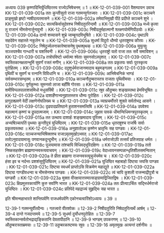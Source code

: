 अध्यायः 039
कृष्णादिभिर्युधिष्ठिरस्य राज्येऽभिषेचनम् ॥ 1 ॥
KK-12-01-039-001	वैशम्पायन उवाच 
KK-12-01-039-001a	ततः कुन्तीसुतो राजा गतमन्युर्गतज्वरः ।
KK-12-01-039-001c	काञ्चने प्राङ्मुखो हृष्टो न्यषीदत्परमासने ॥
KK-12-01-039-002a	तमेवाभिमुखौ पीठे प्रदीप्ते काञ्चने शुभे ।
KK-12-01-039-002c	सात्यकिर्वासुदेवश्च निषीदतुररिन्दमौ ॥
KK-12-01-039-003a	मध्ये कृत्वा तु राजानं भीमसेनार्जुनावुभौ ।
KK-12-01-039-003c	निषीदतुर्महात्मानौ श्लक्ष्णयोर्मणिपीठयोः ॥
KK-12-01-039-004a	दान्ते शय्यासने शुभ्रे जाम्बूनदविभूषिते ।
KK-12-01-039-004c	पृथाऽपि सहदेवेन सहास्ते नकुलेन च ॥
KK-12-01-039-005a	सुधर्मा विदुरो धौम्यो धृतराष्ट्रश्च कौरवः ।
KK-12-01-039-005c	निषेदुर्ज्वलनाकारेष्वासनेषु पृथक्पृथक् ॥
KK-12-01-039-006a	युयुत्सुः सञ्जयश्चैव गान्धारी च यशस्विनी ।
KK-12-01-039-006c	धृतराष्ट्रो यतो राजा ततः सर्वे समाविशन् ॥
KK-12-01-039-007a	तत्रोपविष्टो धर्मात्मा श्वेताः सुमनसोऽस्पृशत् ।
KK-12-01-039-007c	स्वस्तिकानक्षतान्भूमिं सुवर्णं रजतं मणीन् ॥
KK-12-01-039-008a	ततः प्रकृतयः सर्वाः पुरस्कृत्य पुरोहितम् ।
KK-12-01-039-008c	ददृशुर्धर्मराजानमादाय बहुमङ्गलम् ॥
KK-12-01-039-009a	पृथिवीं च सुवर्णं च रत्नानि विविधानि च ।
KK-12-01-039-009c	आभिषेचनिकं भाण्डं सर्वसम्भारसम्भृतम् ॥
KK-12-01-039-010a	काञ्चनौदुम्बरास्तत्र राजताः पृथिवीमयाः ।
KK-12-01-039-010c	पूर्णकुम्भाः सुमनसो लाजा बर्हींषि गोरसाः ॥
KK-12-01-039-011a	शमीपिप्पलपालाशसमिधो मधुसर्पिषी ।
KK-12-01-039-011c	स्रुव औदुम्बरः शङ्खस्तथा हेमविभूषितः ॥
KK-12-01-039-012a	दाशार्हेणाभ्यनुज्ञातस्तत्र धौम्यः पुरोहितः ।
KK-12-01-039-012c	प्रागुदक्प्रवणे वेदीं लक्षणेनोपलिख्य च ॥
KK-12-01-039-013a	व्याघ्रचर्मोत्तरे शुक्ले सर्वतोभद्र आसने ।
KK-12-01-039-013c	दृढपादप्रतिष्ठाने हुताशनसमत्विषि ॥
KK-12-01-039-014a	उपवेश्य महात्मानं कृष्णां च द्रुपदात्मजाम् ।
KK-12-01-039-014c	जुहाव पावकं धीमान्विधिमन्त्रपुरस्कृतम् ॥
KK-12-01-039-015a	तत उत्थाय दाशार्हः शङ्खमादाय पूरितम् ।
KK-12-01-039-015c	अभ्यषिञ्चत्पतिं पृथ्व्याः कुन्तीपुत्रं युधिष्ठिरम् ।
KK-12-01-039-015e	धृतराष्ट्रश्च राजर्षिः सर्वाः प्रकृतयस्तथा ॥
KK-12-01-039-016a	अनुज्ञातोऽथ कृष्णेन भ्रातृभिः सह पाण्डवः ।
KK-12-01-039-016c	पाञ्चजन्याभिषिक्तश्च राजाऽमृतमुखोऽभवत् ॥
KK-12-01-039-017ac	ततोऽनुवादयामासुः पणवानकदुन्दुभीन् ॥
KK-12-01-039-018a	धर्मराजोऽपि तत्सर्वं प्रतिजग्राह धर्मतः ।
KK-12-01-039-018c	पूजयामास तांश्चापि विधिवद्भूरिदक्षिणः ॥
KK-12-01-039-019a	ततो निष्कसहस्रेण ब्राह्मणान्स्वस्त्यवाचयन् ।
KK-12-01-039-019c	वेदाध्ययनसम्पन्नान्धृतिशीलसमन्वितान् ॥
KK-12-01-039-020a	ते प्रीता ब्राह्मणा राजन्स्वस्त्यूचुर्जयमेव च ।
KK-12-01-039-020c	हंसा इव च नर्दन्तः प्रशशंसुर्युधिष्ठिरम् ॥
KK-12-01-039-021a	युधिष्ठिर महाबाहो दिष्ट्या जयसि पाण्डव ।
KK-12-01-039-021c	दिष्ट्या स्वधर्मं प्राप्तोऽसि विक्रमेण महाद्युते ॥
KK-12-01-039-022a	दिष्ट्या गाण्डीवधन्वा च भीमसेनश्च पाण्डवः ।
KK-12-01-039-022c	त्वं चापि कुशली राजन्माद्रीपुत्रौ च पाण्डवौ ॥
KK-12-01-039-023a	मुक्ता वीरक्षयात्तस्मात्सङ्ग्रामाद्विजितद्विषः ।
KK-12-01-039-023c	क्षिप्रमुत्तरकार्याणि कुरु सर्वाणि भारत ॥
KK-12-01-039-024a	ततः प्रीत्याऽर्चितः सद्भिर्धर्मराजो युधिष्ठिरः ।
KK-12-01-039-024c	प्रतिपेदे महद्राज्यं सुहृद्भिः सह भारत ॥ 

इति श्रीमन्महाभारते शान्तिपर्वणि राजधर्मपर्वणि एकोनचत्वारिंशोऽध्यायः ॥ 39 ॥

12-39-1 गतमन्युर्वीतदैन्यः । गतज्वरो वीतशोकः ॥ 12-39-2 निषीदतुरिति निषेदतुरित्यर्थे आर्षम् ॥ 12-39-4 दान्ते गजदन्तमये ॥ 12-39-5 सुधर्मा दुर्योधनपुरोहितः ॥ 12-39-7 स्वस्तिकान्सर्वतोभद्राद्यङ्कितानि देवतापीठानि ॥ 12-39-9 भाण्डम् उपकरणम् ॥ 12-39-10 औदुम्बरास्ताम्रमयाः ॥ 12-39-11 उदुम्बरकाष्टमयः स्रुवः ॥ 12-39-16 अमृतमुखः अत्यन्तं दर्शनीयः ॥
